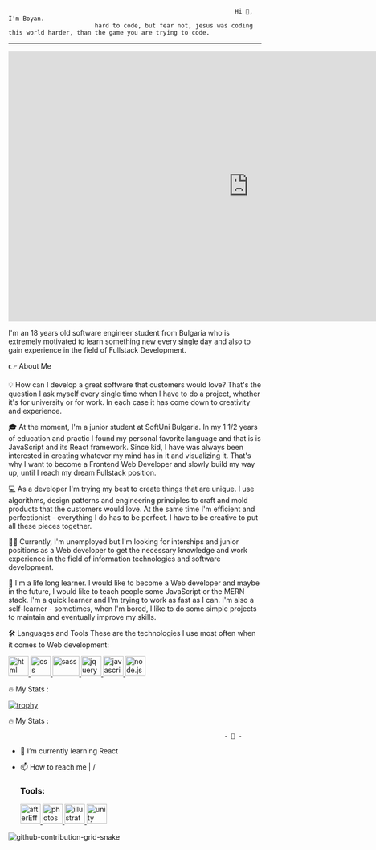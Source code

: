 
                                                                   Hi 👋, I'm Boyan.
                            hard to code, but fear not, jesus was coding this world harder, than the game you are trying to code.

--------------------------------------------------------------------------------------------------------------------------------------------------------------------------


<iframe width="956" height="538" src="https://www.youtube.com/embed/aiKEFzgP7Ts" title="Misleading Title   S3RL Feat DEFI BRILATOR" frameborder="0" allow="accelerometer; autoplay; clipboard-write; encrypted-media; gyroscope; picture-in-picture; web-share" allowfullscreen></iframe>


I'm an 18 years old software engineer student from Bulgaria who is extremely motivated to learn something new every single day and also to gain experience in the field of Fullstack Development.

👉 About Me

💡 How can I develop a great software that customers would love? That's the question I ask myself every single time when I have to do а project, whether it's for university or for work. In each case it has come down to creativity and experience.

🎓 At the moment, I'm a junior student at SoftUni Bulgaria. In my 1 1/2 years of education and practic I found my personal favorite language and that is is JavaScript and its React framework. Since kid, I have was always been interested in creating whatever my mind has in it and visualizing it. That's why I want to become a Frontend Web Developer and slowly build my way up, until I reach my dream Fullstack position.

💻 As a developer I'm trying my best to create things that are unique. I use algorithms, design patterns and engineering principles to craft and mold products that the customers would love. At the same time I'm efficient and perfectionist - everything I do has to be perfect. I have to be creative to put all these pieces together.

👨‍💻 Currently, I'm unemployed but I'm looking for interships and junior positions as a Web developer to get the necessary knowledge and work experience in the field of information technologies and software development.

👑 I'm a life long learner. I would like to become a Web developer and maybe in the future, I would like to teach people some JavaScript or the MERN stack. I'm a quick learner and I'm trying to work as fast as I can. I'm also a self-learner - sometimes, when I'm bored, I like to do some simple projects to maintain and eventually improve my skills.

🛠️ Languages and Tools
These are the technologies I use most often when it comes to Web development:

<section>
 
         
   <a href="https://html.com/" target="_blank" rel="noreferrer">
      <img src="https://user-images.githubusercontent.com/97783740/174045990-7e313e95-b1b7-40c8-a3c8-7b277822098b.png" alt="html" width="40" height="40">
   </a>
   <a href="https://developer.mozilla.org/en-US/docs/Web/CSS" target="_blank" rel="noreferrer">
      <img src="https://user-images.githubusercontent.com/97783740/174046446-e5e74743-f451-49a2-a877-d493d6734a8b.png" alt="css" width="40" height="40">
   </a>
   <a href="https://sass-lang.com/" target="_blank" rel="noreferrer">
      <img src="https://user-images.githubusercontent.com/97783740/197573591-89f2ebbe-87d8-4d49-85ae-e9b479f7dd9f.png" alt="sass" width="53" height="40">
   </a>
         <a href="https://jquery.com/" target="_blank" rel="noreferrer">
      <img src="https://user-images.githubusercontent.com/97783740/197574511-d34694fd-d29c-4208-a8c7-069537e30397.png" alt="jquery" width="40" height="40">
   </a>
   <a href="https://www.javascript.com/" target="_blank" rel="noreferrer">
      <img src="https://user-images.githubusercontent.com/97783740/191747921-b87d3b50-ebef-402a-8d1f-d4c199f9b414.png" alt="javascript" width="40" height="40">
   </a>
      <a href="https://nodejs.org/en/" target="_blank" rel="noreferrer">
      <img src="https://user-images.githubusercontent.com/97783740/194129811-6aee64f4-5a52-4782-90a2-3e819b081bd2.png" alt="node.js" width="40" height="40">
   </a>
   </a>

  </section>

🔥 My Stats :

 [![trophy](https://github-profile-trophy.vercel.app/?username=Boyan253)](https://github.com/ryo-ma/github-profile-trophy) 



🔥 My Stats :

[1]: http://www.github.com/boyaniliew/
[2]: https://www.linkedin.com/in/your_contact_info
[3]: https://www.facebook.com/your_contact_info


                                                                - 👀 -
- 🌱 I’m currently learning React

- 📫 How to reach me |
                     \/

  <section>
    <h3 align="left">Tools:</h3>
    <a href="https://www.adobe.com/products/aftereffects.html" target="_blank" rel="noreferrer">
      <img src="https://user-images.githubusercontent.com/97783740/170264872-e4252f60-9192-4985-adf1-0259f5e9f9c7.png" alt="afterEffects" width="40" height="40">
   </a>
   <a href="https://www.photoshop.com/en" target="_blank" rel="noreferrer">
     <img src="https://user-images.githubusercontent.com/97783740/169659753-92f75983-e0c5-4487-8bb5-a1a9543a0c57.png" alt="photoshop" width="40" height="40">
   </a>
   <a href="https://www.adobe.com/products/illustrator.html" target="_blank" rel="noreferrer">
    <img src="https://user-images.githubusercontent.com/97783740/169659591-9da2af37-ea67-42b3-bc9a-b22b7a212adb.png" alt="illustrator" width="40" height="40">
   </a>
   <a href="https://unity.com/" target="_blank" rel="noreferrer">
      <img src="https://user-images.githubusercontent.com/97783740/169660212-c37cee25-6f3f-45c0-a278-78dce96b5fd6.png" alt="unity" width="40" height="40">
   </a>
  </section>
</div>

![github-contribution-grid-snake](https://user-images.githubusercontent.com/97385003/207389019-23943b5c-2f69-4799-ac69-3d2a3765444e.gif)
